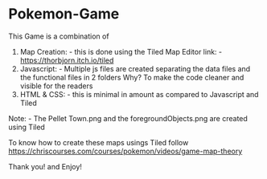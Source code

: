 # Pokemon-Game

This Game is a combination of
1. Map Creation: - this is done using the Tiled Map Editor
            link: - https://thorbjorn.itch.io/tiled
2. Javascript: - Multiple js files are created separating the data files and the functional files in 2 folders
Why? 
To make the code cleaner and visible for the readers
3. HTML & CSS: - this is minimal in amount as compared to Javascript and Tiled

Note: - The Pellet Town.png and the foregroundObjects.png are created using Tiled

To know how to create these maps usings Tiled follow
https://chriscourses.com/courses/pokemon/videos/game-map-theory

Thank you! and
Enjoy!
